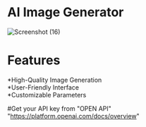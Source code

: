 # AI Image Generator
![Screenshot (16)](https://github.com/Anssh19/AI-Img-Generator/assets/170610268/639da1dd-2557-44d8-af68-47174b74161f)

# Features
*High-Quality Image Generation </br>
*User-Friendly Interface </br>
*Customizable Parameters

#Get your API key from "OPEN API" </br>
"https://platform.openai.com/docs/overview"
